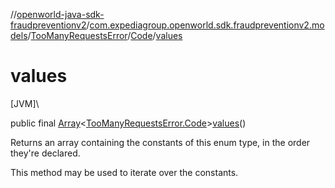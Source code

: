//[openworld-java-sdk-fraudpreventionv2](../../../../index.md)/[com.expediagroup.openworld.sdk.fraudpreventionv2.models](../../index.md)/[TooManyRequestsError](../index.md)/[Code](index.md)/[values](values.md)

# values

[JVM]\

public final [Array](https://kotlinlang.org/api/latest/jvm/stdlib/kotlin/-array/index.html)&lt;[TooManyRequestsError.Code](index.md)&gt;[values](values.md)()

Returns an array containing the constants of this enum type, in the order they're declared.

This method may be used to iterate over the constants.
